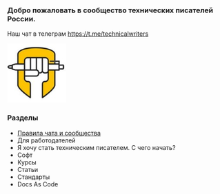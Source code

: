### Добро пожаловать в сообщество технических писателей России.

Наш чат в телеграм https://t.me/technicalwriters

![](https://raw.githubusercontent.com/WriteTheDocsRussia/main/main/LOGO.jpg)

### Разделы
* [Правила чата и сообщества ](https://github.com/WriteTheDocsRussia/main/wiki/%D0%9F%D1%80%D0%B0%D0%B2%D0%B8%D0%BB%D0%B0-%D1%87%D0%B0%D1%82%D0%B0-%D0%B8-%D1%81%D0%BE%D0%BE%D0%B1%D1%89%D0%B5%D1%81%D1%82%D0%B2%D0%B0)
* Для работодателей
* Я хочу стать техническим писателем. С чего начать?
* Софт
* Курсы
* Статьи
* Стандарты
* Docs As Code
